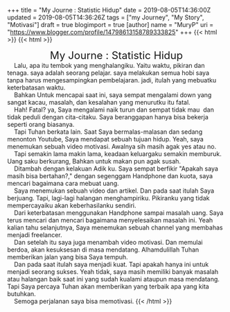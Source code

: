 +++
title = "My Journe : Statistic Hidup"
date = 2019-08-05T14:36:00Z
updated = 2019-08-05T14:36:26Z
tags = ["my Journey", "My Story", "Motivasi"]
draft = true
blogimport = true 
[author]
	name = "MuryP"
	uri = "https://www.blogger.com/profile/14798613158789333825"
+++
{{< html >}}
{{< html >}}

<div style="text-align: center;"><span style="font-size: x-large;">My Journe : Statistic Hidup</span></div>&nbsp; &nbsp; Lalu, apa itu tembok yang menghalangiku. Yaitu waktu, pikiran dan tenaga. saya adalah seorang pelajar. saya melakukan semua hobi saya tanpa harus mengesampingkan pembelajaran. jadi, itulah yang mebuatku keterbatasan waktu.<br />&nbsp; &nbsp; Bahkan Untuk mencapai saat ini, saya sempat mengalami down yang sangat kacau, masalah, dan kesalahan yang menurutku itu fatal.<br />&nbsp; &nbsp; Hah! Fatal? ya, Saya mengalami naik turun dan sempat tidak mau&nbsp; dan tidak peduli dengan cita-citaku. Saya beranggapan hanya bisa bekerja seperti orang biasanya.<br />&nbsp; &nbsp; Tapi Tuhan berkata lain. Saat Saya bermalas-malasan dan sedang menonton Youtube, Saya mendapat sebuah tujuan hidup. Yeah, saya menemukan sebuah video motivasi. Awalnya sih masih agak yes atau no.<br />&nbsp; &nbsp; Tapi semakin lama makin lama, keadaan keluargaku semakin memburuk. Uang saku berkurang, Bahkan untuk makan pun agak susah.<br />&nbsp; &nbsp; Ditambah dengan kelakuan Adik ku. Saya sempat berfikir "Apakah saya masih bisa bertahan?," dengan segenggam Handphone dan kuota, saya mencari bagaimana cara mebuat uang.<br />&nbsp; &nbsp; Saya menemukan sebuah video dan artikel. Dan pada saat itulah Saya berjuang. Tapi, lagi-lagi halangan menghampiriku. Pikiranku yang tidak mempercayaiku akan keberhasilanku sendiri.<br />&nbsp; &nbsp; Dari keterbatasan menggunakan Handphone sampai masalah uang. Saya terus mencari dan mencari bagaimana menyelesaikan masalah ini. Yeah kalian tahu selanjutnya, Saya menemukan sebuah channel yang membahas menjadi freelancer.<br />&nbsp; &nbsp; Dan setelah itu saya juga menambah video motivasi. Dan memulai berdoa, akan kesuksesan di masa mendatang. Alhamdulillah Tuhan memberikan jalan yang bisa Saya tempuh.<br />&nbsp; &nbsp; Dan pada saat itulah saya menjadi kuat. Tapi apakah hanya ini untuk menjadi seorang sukses. Yeah tidak, saya masih memiliki banyak masalah atau halangan baik saat ini yang sudah kualami ataupun masa mendatang. Tapi Saya percaya Tuhan akan memberikan yang terbaik apa yang kita butuhkan.<br />&nbsp; &nbsp; Semoga perjalanan saya bisa memotivasi.
{{< /html >}}
